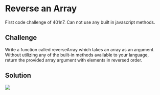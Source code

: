 # Reverse an Array
First code challenge of 401n7. Can not use any built in javascript methods.

## Challenge
Write a function called reverseArray which takes an array as an argument. Without utilizing any of the built-in methods available to your language, return the provided array argument with elements in reversed order.

## Solution
![](./assets/array_reverse.jpg)